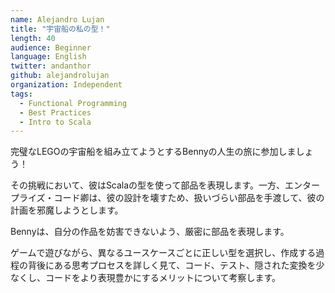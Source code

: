 ```yaml
---
name: Alejandro Lujan
title: "宇宙船の私の型！"
length: 40
audience: Beginner
language: English
twitter: andanthor
github: alejandrolujan
organization: Independent
tags:
  - Functional Programming
  - Best Practices
  - Intro to Scala
---
```

完璧なLEGOの宇宙船を組み立てようとするBennyの人生の旅に参加しましょう！

その挑戦において、彼はScalaの型を使って部品を表現します。一方、エンタープライズ・コード卿は、彼の設計を壊すため、扱いづらい部品を手渡して、彼の計画を邪魔しようとします。

Bennyは、自分の作品を妨害できないよう、厳密に部品を表現します。

ゲームで遊びながら、異なるユースケースごとに正しい型を選択し、作成する過程の背後にある思考プロセスを詳しく見て、コード、テスト、隠された変換を少なくし、コードをより表現豊かにするメリットについて考察します。
